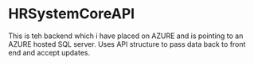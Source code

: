 # HRSystemCoreAPI
This is teh backend which i have placed on AZURE and is pointing to an AZURE hosted SQL server. 
Uses API structure to pass data back to front end and accept updates.
